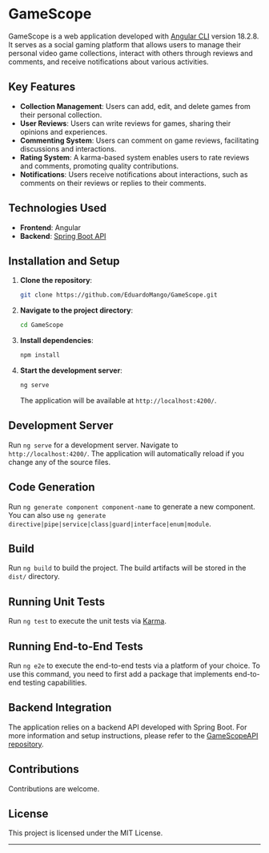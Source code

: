 # GameScope

GameScope is a web application developed with [Angular CLI](https://github.com/angular/angular-cli) version 18.2.8. It serves as a social gaming platform that allows users to manage their personal video game collections, interact with others through reviews and comments, and receive notifications about various activities.

## Key Features

- **Collection Management**: Users can add, edit, and delete games from their personal collection.
- **User Reviews**: Users can write reviews for games, sharing their opinions and experiences.
- **Commenting System**: Users can comment on game reviews, facilitating discussions and interactions.
- **Rating System**: A karma-based system enables users to rate reviews and comments, promoting quality contributions.
- **Notifications**: Users receive notifications about interactions, such as comments on their reviews or replies to their comments.

## Technologies Used

- **Frontend**: Angular
- **Backend**: [Spring Boot API](https://github.com/EduardoMango/GameScopeAPI)

## Installation and Setup

1. **Clone the repository**:

   ```bash
   git clone https://github.com/EduardoMango/GameScope.git
   ```

2. **Navigate to the project directory**:

   ```bash
   cd GameScope
   ```

3. **Install dependencies**:

   ```bash
   npm install
   ```

4. **Start the development server**:

   ```bash
   ng serve
   ```

   The application will be available at `http://localhost:4200/`.

## Development Server

Run `ng serve` for a development server. Navigate to `http://localhost:4200/`. The application will automatically reload if you change any of the source files.

## Code Generation

Run `ng generate component component-name` to generate a new component. You can also use `ng generate directive|pipe|service|class|guard|interface|enum|module`.

## Build

Run `ng build` to build the project. The build artifacts will be stored in the `dist/` directory.

## Running Unit Tests

Run `ng test` to execute the unit tests via [Karma](https://karma-runner.github.io).

## Running End-to-End Tests

Run `ng e2e` to execute the end-to-end tests via a platform of your choice. To use this command, you need to first add a package that implements end-to-end testing capabilities.

## Backend Integration

The application relies on a backend API developed with Spring Boot. For more information and setup instructions, please refer to the [GameScopeAPI repository](https://github.com/EduardoMango/GameScopeAPI).

## Contributions

Contributions are welcome.

## License

This project is licensed under the MIT License.

---
